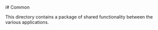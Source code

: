 i# Common

This directory contains a package of shared functionality between the various applications.
